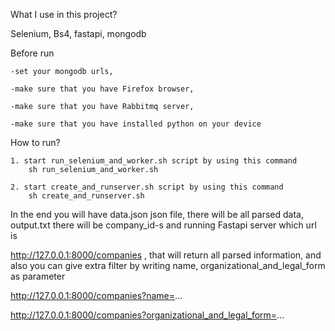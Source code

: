 
What I use in this project?

Selenium, Bs4, fastapi, mongodb


Before run 
    
    -set your mongodb urls, 

    -make sure that you have Firefox browser,

    -make sure that you have Rabbitmq server,
    
    -make sure that you have installed python on your device

How to run?
    
    1. start run_selenium_and_worker.sh script by using this command
        sh run_selenium_and_worker.sh
        
    2. start create_and_runserver.sh script by using this command
        sh create_and_runserver.sh

In the end you will have data.json json file, there will be all parsed data, output.txt there will be company_id-s and running Fastapi server which url is 

http://127.0.0.1:8000/companies , that will return all parsed information, and also you can give extra filter by writing name, organizational_and_legal_form as parameter

http://127.0.0.1:8000/companies?name=...

http://127.0.0.1:8000/companies?organizational_and_legal_form=...

